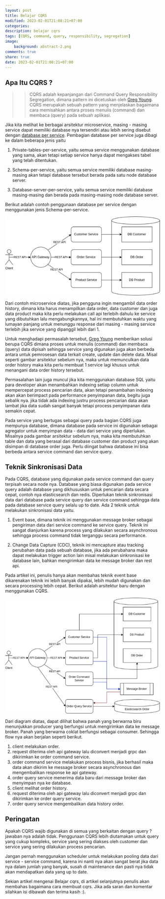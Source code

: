 ```yaml
---
layout: post
title: Belajar CQRS
modified: 2023-02-01T21:08:21+07:00
categories:
description: belajar cqrs
tags: [CQRS, command, query, responsibility, segregation]
image:
    background: abstract-2.png
comments: true
share: true
date: 2023-02-01T21:08:21+07:00
---
```


## Apa Itu CQRS ?

>>CQRS adalah kepanjangan dari Command Query Responsibility Segregation, dimana pattern ini dicetuskan oleh [Greg Young](https://cqrs.files.wordpress.com/2010/11/cqrs_documents.pdf). CQRS merupakah sebuah pattern yang menjelaskan bagaimana cara memisahkan antara proses menulis (command) dan membaca (query) pada sebuah aplikasi.

Jika kita melihat ke berbagai arsitektur microservice, masing - masing service dapat memiliki database nya tersendiri atau lebih sering disebut dengan [database per service](https://microservices.io/patterns/data/database-per-service.html). Pembagian database per service juga dibagi ke dalam beberapa jenis yaitu

1. Private-tables-per-service, yaitu semua service menggunakan database yang sama, akan tetapi setiap service hanya dapat mengakses tabel yang telah ditentukan.

2. Schema-per-service, yaitu semua service memiliki database masing-masing akan tetapi database tersebut berada pada satu node database server.

3. Database-server-per-service, yaitu semua service memiliki database masing-masing dan berada pada masing-masing node database server.

Berikut adalah contoh penggunaan database per service dengan menggunakan jenis Schema-per-service.

![database-per-service.png](../images/database-per-service.png)

Dari contoh microservice diatas, jika pengguna ingin mengambil data order history, dimana kita harus menampilkan data order, data customer dan juga data product maka kita perlu melakukan call api terlebih dahulu ke service yang dibutuhkan lalu mengabungkannya, hal ini membutuhkan waktu yang lumayan panjang untuk menunggu response dari masing - masing service terlebih jika service yang dipanggil lebih dari 1.

Untuk menghadapi permasalah tersebut, [Greg Young](https://cqrs.files.wordpress.com/2010/11/cqrs_documents.pdf) memberikan solusi berupa CQRS dimana proses untuk menulis (command) dan membaca (query) data dipisah sehingga service yang digunakan juga akan berbeda antara untuk pemrosesan data terkait create, update dan delete data. Misal seperti gambar arsitektur sebelum nya, maka untuk memunculkan data order history maka kita perlu membuat 1 service lagi khusus untuk menangani data order history tersebut.

Permasalahan lain juga muncul jika kita menggunakan database SQL yaitu para developer akan menambahkan indexing setiap column untuk mempercepat process pencarian data, akan tetapi penambahan indexing akan akan berimpact pada performance penyimpanan data, begitu juga sebalik nya. jika tidak ada indexing justru process pencarian data akan lambat jika data sudah sangat banyak tetapi process penyimpanan data semakin cepat.

Pada service yang bertugas sebagai query pada bagian CQRS juga mempunya database, dimana database pada service ini digunakan sebagai agregator untuk menyimpan data - data dari service yang diperlukan. Misalnya pada gambar arsitektur sebelum nya, maka kita membutuhkan table dan data yang berasal dari database customer dan product yang akan disimpan di database order juga. Perlu diingat bahwa database ini bisa berbeda antara service command dan service query.

## Teknik Sinkronisasi Data

Pada CQRS, database yang digunakan pada service command dan query terpisah secara node nya. Database yang biasa digunakan pada service query adalah database yang dikhususkan untuk pencarian data secara cepat, contoh nya elasticsearch dan redis. Diperlukan teknik sinkronisasi data dari database pada service query dan service command sehingga data pada database service query selalu up to date. Ada 2 teknik untuk melakukan sinkronisasi data yaitu.

1. Event base, dimana teknik ini menggunakan message broker sebagai pengiriman data dari service command ke service query. Teknik ini sangat dianjurkan karena process yang dilakukan secara asynchronous sehingga process command tidak terganggu secara performance.

2. Change Data Capture (CDC), teknik ini mencapture atau tracking perubahan data pada sebuah database, jika ada perubahana maka dapat melakukan trigger action lain misal melakukan sinkronisasi ke database lain, bahkan mengirimkan data ke message broker dan rest api.

Pada artikel ini, penulis hanya akan membahas teknik event base dikarenakan teknik ini lebih banyak dipakai, lebih mudah digunakan dan secara processing lebih cepat. Berikut adalah arsitektur baru dengan menggunakan CQRS.

![database-cqrs.png](../images/database-cqrs.png)

Dari diagram diatas, dapat dilihat bahwa panah yang berwarna biru menunjukkan producer yang berfungsi untuk mengirimkan data ke message broker. Panah yang berwarna coklat berfungsi sebagai consumer. Sehingga flow nya akan berjalan seperti berikut.

1. client melakukan order.
2. request diterima oleh api gateway lalu diconvert menjadi grpc dan dikirimkan ke order command service.
3. order command service melakukan process bisnis, jika berhasil maka data akan dikirim ke message broker secara asynchronous dan mengembalikan response ke api gateway.
4. order query service menerima data baru dari message broker dan menyimpan nya ke database.
5. client melihat order history.
6. request diterima oleh api gateway lalu diconvert menjadi grpc dan dikirimkan ke order query service.
7. order query service mengembalikan data history order.

## Peringatan

Apakah CQRS wajib digunakan di semua yang berkaitan dengan query ? jawaban nya adalah tidak. Penggunaan CQRS lebih diutamakan untuk query yang cukup kompleks, service yang sering diakses oleh customer dan service yang sering dilakukan process pencarian.

Jangan pernah menggunakan scheduler untuk melakukan pooling data dari service - service command, karena ini nanti nya akan sangat berat jika data nya dalam jumlah yang banyak, susah di maintenance dan pasti nya tidak akan mendapatkan data yang up to date.

Sekian artikel mengenai Belajar cqrs, di artikel selanjutnya penulis akan membahas bagaimana cara membuat cqrs. Jika ada saran dan komentar silahkan isi dibawah dan terima kasih :).
